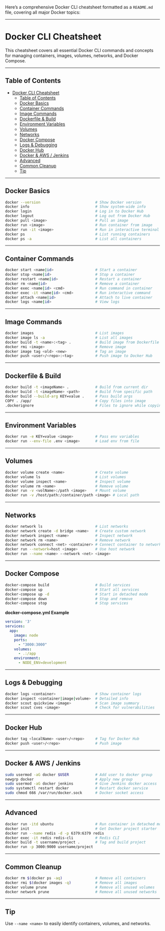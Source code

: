 Here’s a comprehensive Docker CLI cheatsheet formatted as a `README.md` file, covering all major Docker topics:

---

# Docker CLI Cheatsheet

This cheatsheet covers all essential Docker CLI commands and concepts for managing containers, images, volumes, networks, and Docker Compose.

---

## Table of Contents

- [Docker CLI Cheatsheet](#docker-cli-cheatsheet)
  - [Table of Contents](#table-of-contents)
  - [Docker Basics](#docker-basics)
  - [Container Commands](#container-commands)
  - [Image Commands](#image-commands)
  - [Dockerfile \& Build](#dockerfile--build)
  - [Environment Variables](#environment-variables)
  - [Volumes](#volumes)
  - [Networks](#networks)
  - [Docker Compose](#docker-compose)
  - [Logs \& Debugging](#logs--debugging)
  - [Docker Hub](#docker-hub)
  - [Docker \& AWS / Jenkins](#docker--aws--jenkins)
  - [Advanced](#advanced)
  - [Common Cleanup](#common-cleanup)
  - [Tip](#tip)

---

## Docker Basics

```bash
docker --version                         # Show Docker version
docker info                              # Show system-wide info
docker login                             # Log in to Docker Hub
docker logout                            # Log out from Docker Hub
docker pull <image>                      # Pull an image
docker run <image>                       # Run container from image
docker run -it <image>                   # Run in interactive terminal
docker ps                                # List running containers
docker ps -a                             # List all containers
```

---

## Container Commands

```bash
docker start <name|id>                   # Start a container
docker stop <name|id>                    # Stop a container
docker restart <name|id>                 # Restart a container
docker rm <name|id>                      # Remove a container
docker exec <name|id> <cmd>              # Run command in container
docker exec -it <name|id> <cmd>          # Run interactive command
docker attach <name|id>                  # Attach to live container
docker logs <name|id>                    # View logs
```

---

## Image Commands

```bash
docker images                            # List images
docker image ls -a                       # List all images
docker build -t <name>:<tag> .           # Build image from Dockerfile
docker rmi <image>                       # Remove image
docker image tag <old> <new>             # Tag an image
docker push <user>/<repo>:<tag>          # Push image to Docker Hub
```

---

## Dockerfile & Build

```bash
docker build -t <imageName> .            # Build from current dir
docker build -t <imageName> <path>       # Build from specific path
docker build --build-arg KEY=value .     # Pass build args
COPY . /app/                             # Copy files into image
.dockerignore                            # Files to ignore while copying
```

---

## Environment Variables

```bash
docker run -e KEY=value <image>          # Pass env variables
docker run --env-file .env <image>       # Load env from file
```

---

## Volumes

```bash
docker volume create <name>              # Create volume
docker volume ls                         # List volumes
docker volume inspect <name>             # Inspect volume
docker volume rm <name>                  # Remove volume
docker run -v <volName>:/path <image>    # Mount volume
docker run -v /host/path:/container/path <image> # Local path
```

---

## Networks

```bash
docker network ls                        # List networks
docker network create -d bridge <name>   # Create custom network
docker network inspect <name>            # Inspect network
docker network rm <name>                 # Remove network
docker network connect <net> <container> # Connect container to network
docker run --network=host <image>        # Use host network
docker run --name <name> --network <net> <image>
```

---

## Docker Compose

```bash
docker-compose build                     # Build services
docker-compose up                        # Start all services
docker-compose up -d                     # Start in detached mode
docker-compose down                      # Stop and remove
docker-compose stop                      # Stop services
```

**docker-compose.yml Example**
```yaml
version: '3'
services:
  app:
    image: node
    ports:
      - "3000:3000"
    volumes:
      - .:/app
    environment:
      - NODE_ENV=development
```

---

## Logs & Debugging

```bash
docker logs <container>                  # Show container logs
docker inspect <container|image|volume>  # Detailed info
docker scout quickview <image>           # Scan image summary
docker scout cves <image>                # Check for vulnerabilities
```

---

## Docker Hub

```bash
docker tag <localName> <user>/<repo>     # Tag for Docker Hub
docker push <user>/<repo>                # Push image
```

---

## Docker & AWS / Jenkins

```bash
sudo usermod -aG docker $USER            # Add user to docker group
newgrp docker                            # Apply new group
sudo usermod -aG docker jenkins          # Give Jenkins docker access
sudo systemctl restart docker            # Restart docker service
sudo chmod 666 /var/run/docker.sock      # Docker socket access
```

---

## Advanced

```bash
docker run -itd ubuntu                   # Run container in detached mode
docker init                              # Get Docker project starter
docker run --name redis -d -p 6379:6379 redis
docker exec -it redis redis-cli          # Redis CLI
docker build -t username/project .       # Tag and build project
docker run -p 3000:9000 username/project
```

---

## Common Cleanup

```bash
docker rm $(docker ps -aq)               # Remove all containers
docker rmi $(docker images -q)           # Remove all images
docker volume prune                      # Remove all unused volumes
docker network prune                     # Remove all unused networks
```

---

## Tip

Use `--name <name>` to easily identify containers, volumes, and networks.

